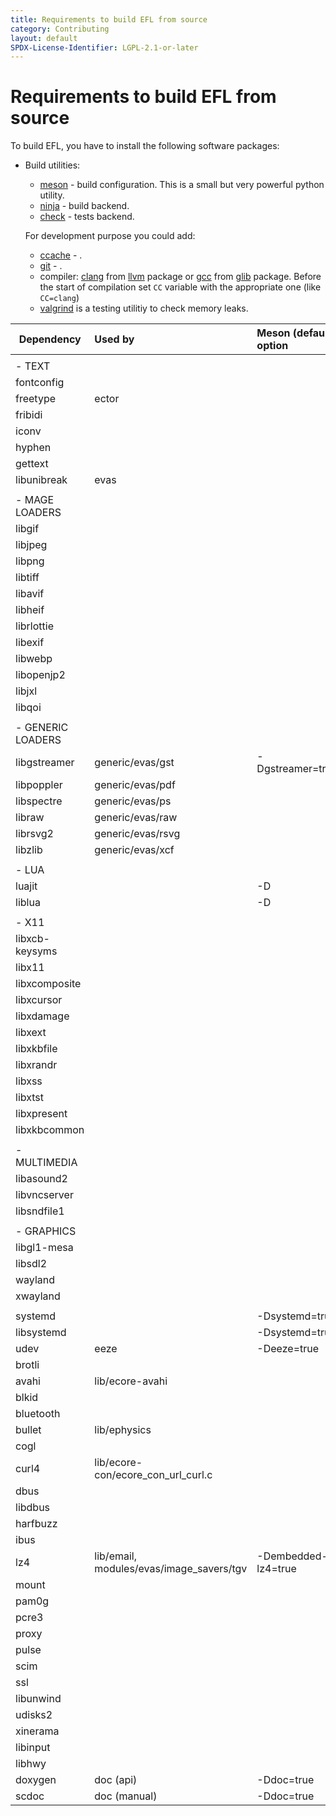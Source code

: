 ```yaml
---
title: Requirements to build EFL from source
category: Contributing
layout: default
SPDX-License-Identifier: LGPL-2.1-or-later
---
```


# Requirements to build EFL from source

To build EFL, you have to install the following software packages:

- Build utilities:
  - [meson](http://) - build configuration. This is a small but very powerful python utility.
  - [ninja](http://) - build backend.
  - [check](http://) - tests backend.

  For development purpose you could add:
  - [ccache](http://) - .
  - [git](http://) - .
  - compiler: [clang](http://) from [llvm](http://) package or [gcc](http://) from [glib](http://) package. Before the start of compilation set `CC` variable with the appropriate one (like `CC=clang`)
  - [valgrind](http://) is a testing utilitiy to check memory leaks.


| Dependency     | Used by                       | Meson (default) option    | Link                            |
| ---------------|:----------------------------- |:------------------------- | --------------------------------|
|                |                               |                           |                                 |
| - TEXT         |                               |                           |                                 |
| fontconfig     |                               |                           | [link][to-fontconfig]           |
| freetype       | ector                         |                           | [link][to-freetype]             |
| fribidi        |                               |                           | [link][to-fribidi]              |
| iconv          |                               |                           | [link][to-iconv]                |
| hyphen         |                               |                           | [link][to-hyphen]               |
| gettext        |                               |                           | [link][to-gettext]              |
| libunibreak    | evas                          |                           | [link][to-libunibreak]          |
|                |                               |                           |                                 |
| - MAGE LOADERS |                               |                           |                                 |
| libgif         |                               |                           | [link][to-gif]                  |
| libjpeg        |                               |                           | [link][to-jpeg]                 |
| libpng         |                               |                           | [link][to-png]                  |
| libtiff        |                               |                           | [link][to-tiff]                 |
| libavif        |                               |                           | [link][to-avif]                 |
| libheif        |                               |                           | [link][to-heif]                 |
| librlottie     |                               |                           | [link][to-rlottie]              |
| libexif        |                               |                           | [link][to-exif]                 |
| libwebp        |                               |                           | [link][to-webp]                 |
| libopenjp2     |                               |                           | [link][to-openjp]               |
| libjxl         |                               |                           | [link][to-jxl]                  |
| libqoi         |                               |                           | [link][to-qoi]                  |
|                |                               |                           |                                 |
| - GENERIC LOADERS|                             |                           |                                 |
| libgstreamer   | generic/evas/gst              | -Dgstreamer=true          | [link][to-gstreamer]            |
| libpoppler     | generic/evas/pdf              |                           | [link][to-poppler]              |
| libspectre     | generic/evas/ps               |                           | [link][to-spectre]              |
| libraw         | generic/evas/raw              |                           | [link][to-raw]                  |
| librsvg2       | generic/evas/rsvg             |                           | [link][to-rsvg2]                |
| libzlib        | generic/evas/xcf              |                           | [link][to-zlib]                 |
|                |                               |                           |                                 |
| - LUA          |                               |                           |                                 |
| luajit         |                               | -D                        | [link][to-luajit]               |
| liblua         |                               | -D                        | [link][to-liblua]               |
|                |                               |                           |                                 |
| - X11          |                               |                           |                                 |
| libxcb-keysyms |                               |                           | [link][to-x11-xcb-keysyms]      |
| libx11         |                               |                           | [link][to-x11-libx11]           |
| libxcomposite  |                               |                           | [link][to-x11-xcomposite]       |
| libxcursor     |                               |                           | [link][to-x11-xcursor]          |
| libxdamage     |                               |                           | [link][to-x11-xdamage]          |
| libxext        |                               |                           | [link][to-x11-xext]             |
| libxkbfile     |                               |                           | [link][to-x11-xkbfile]          |
| libxrandr      |                               |                           | [link][to-x11-xrandr]           |
| libxss         |                               |                           | [link][to-x11-xss]              |
| libxtst        |                               |                           | [link][to-x11-xtst]             |
| libxpresent    |                               |                           | [link][to-x11-xpresent]         |
| libxkbcommon   |                               |                           | [link][to-x11-xkbcommon]        |
|                |                               |                           |                                 |
| - MULTIMEDIA   |                               |                           |                                 |
| libasound2     |                               |                           | [link][to-asound]               |
| libvncserver   |                               |                           | [link][to-vncserver]            |
| libsndfile1    |                               |                           | [link][to-sndfile]              |
|                |                               |                           |                                 |
| - GRAPHICS     |                               |                           |                                 |
| libgl1-mesa    |                               |                           | [link][to-mesa]                 |
| libsdl2        |                               |                           | [link][to-sdl]                  |
| wayland        |                               |                           | [link][to-wayland]              |
| xwayland       |                               |                           | [link][to-xwayland]             |
|                |                               |                           |                                 |
| systemd        |                               | -Dsystemd=true            | [link][to-systemd]              |
| libsystemd     |                               | -Dsystemd=true            | [link][to-libsystemd]           |
| udev           | eeze                          | -Deeze=true               | [link][to-udev]                 |
| brotli         |                               |                           | [link][to-brotli]               |
| avahi          | lib/ecore-avahi               |                           | [link][to-avahi]                |
| blkid          |                               |                           | [link][to-blkid]                |
| bluetooth      |                               |                           | [link][to-bluetooth]            |
| bullet         | lib/ephysics                  |                           | [link][to-bullet]               |
| cogl           |                               |                           | [link][to-cogl]                 |
| curl4          | lib/ecore-con/ecore_con_url_curl.c |                      | [link][to-curl4]                |
| dbus           |                               |                           | [link][to-dbus]                 |
| libdbus        |                               |                           | [link][to-libdbus]              |
| harfbuzz       |                               |                           | [link][to-harfbuzz]             |
| ibus           |                               |                           | [link][to-ibus]                 |
| lz4       | lib/email, <br/> modules/evas/image_savers/tgv | -Dembedded-lz4=true | [link][to-lz4]             |
| mount          |                               |                           | [link][to-mount]                |
| pam0g          |                               |                           | [link][to-pam]                  |
| pcre3          |                               |                           | [link][to-pcre]                 |
| proxy          |                               |                           | [link][to-proxy]                |
| pulse          |                               |                           | [link][to-pulse]                |
| scim           |                               |                           | [link][to-scim]                 |
| ssl            |                               |                           | [link][to-ssl]                  |
| libunwind      |                               |                           | [link][to-libunwind]            |
| udisks2        |                               |                           | [link][to-udisks2]              |
| xinerama       |                               |                           | [link][to-xinerama]             |
| libinput       |                               |                           | [link][to-libinput]             |
| libhwy         |                               |                           | [link][to-libhwy]               |
| doxygen        | doc (api)                     | -Ddoc=true                | [link][to-doxygen]              |
| scdoc          | doc (manual)                  | -Ddoc=true                | [link][to-scdoc]                |

[to-fontconfig]: https://
[to-freetype]: https://
[to-fribidi]: https://
[to-iconv]: https://
[to-hyphen]: https://
[to-gettext]: https://
[to-libunibreak]: https://
[to-gif]: https://
[to-jpeg]: https://
[to-png]: https://
[to-tiff]: https://
[to-avif]: https://
[to-heif]: https://
[to-rlottie]: https://
[to-exif]: https://
[to-webp]: https://
[to-openjp]: https://
[to-jxl]: https://
[to-qoi]: https://
[to-gstreamer]: https://
[to-poppler]: https://
[to-spectre]: https://
[to-raw]: https://
[to-rsvg2]: https://
[to-zlib]: https://
[to-luajit]: https://
[to-liblua]: https://
[to-x11-xcb-keysyms]: https://
[to-x11-libx11]: https://
[to-x11-xcomposite]: https://
[to-x11-xcursor]: https://
[to-x11-xdamage]: https://
[to-x11-xext]: https://
[to-x11-xkbfile]: https://
[to-x11-xrandr]: https://
[to-x11-xss]: https://
[to-x11-xtst]: https://
[to-x11-xpresent]: https://
[to-x11-xkbcommon]: https://
[to-asound]: https://
[to-vncserver]: https://
[to-sndfile]: https://
[to-mesa]: https://
[to-sdl]: https://
[to-wayland]: https://
[to-xwayland]: https://
[to-systemd]: https://
[to-libsystemd]: https://
[to-udev]: https://
[to-brotli]: https://
[to-avahi]: https://
[to-blkid]: https://
[to-bluetooth]: https://
[to-bullet]: https://
[to-cogl]: https://
[to-curl4]: https://
[to-dbus]: https://
[to-libdbus]: https://
[to-harfbuzz]: https://
[to-ibus]: https://
[to-lz4]: https://
[to-mount]: https://
[to-pam]: https://
[to-pcre]: https://
[to-proxy]: https://
[to-pulse]: https://
[to-scim]: https://
[to-ssl]: https://
[to-libunwind]: https://
[to-udisks2]: https://
[to-xinerama]: https://
[to-libinput]: https://
[to-libhwy]: https://
[to-doxygen]: https://
[to-scdoc]: https://


<!-- doc: imagemagick ?need? -->

